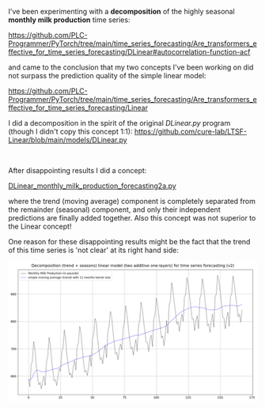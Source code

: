 I've been experimenting with a **decomposition** of the highly seasonal **monthly milk production** time series:

https://github.com/PLC-Programmer/PyTorch/tree/main/time_series_forecasting/Are_transformers_effective_for_time_series_forecasting/DLinear#autocorrelation-function-acf

and came to the conclusion that my two concepts I've been working on did not surpass the prediction quality of the simple linear model:

https://github.com/PLC-Programmer/PyTorch/tree/main/time_series_forecasting/Are_transformers_effective_for_time_series_forecasting/Linear

I did a decomposition in the spirit of the original *DLinear.py* program (though I didn't copy this concept 1:1): https://github.com/cure-lab/LTSF-Linear/blob/main/models/DLinear.py

<br/>

After disappointing results I did a concept:

[DLinear_monthly_milk_production_forecasting2a.py](time_series_forecasting/Are_transformers_effective_for_time_series_forecasting/DLinear/backup/DLinear_monthly_milk_production_forecasting2a.py)

where the trend (moving average) component is completely separated from the remainder (seasonal) component, and only their independent predictions are finally added together. Also this concept was not superior to the Linear concept!

One reason for these disappointing results might be the fact that the trend of this time series is 'not clear' at its right hand side:

![plot](./DLinear/backup/monthly_milk_production_forecasting2_00a.png)
